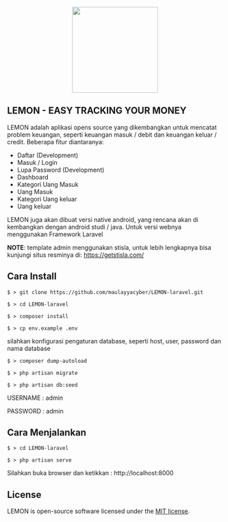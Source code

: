 <p align="center"><img src="https://static.vecteezy.com/system/resources/previews/014/526/871/original/lemon-cartoon-character-free-vector.jpg" width="200"></p>

## LEMON - EASY TRACKING YOUR MONEY

LEMON adalah aplikasi opens source yang dikembangkan untuk mencatat problem keuangan, seperti keuangan masuk / debit dan keuangan keluar / credit. Beberapa fitur diantaranya:

- Daftar (Development)
- Masuk / Login
- Lupa Password (Development)
- Dashboard
- Kategori Uang Masuk
- Uang Masuk
- Kategori Uang keluar
- Uang keluar

LEMON juga akan dibuat versi native android, yang rencana akan di kembangkan dengan android studi / java.
Untuk versi webnya menggunakan Framework Laravel

**NOTE**: template admin menggunakan stisla, untuk lebih lengkapnya bisa kunjungi situs resminya di: https://getstisla.com/


## Cara Install

`$ > git clone https://github.com/maulayyacyber/LEMON-laravel.git`

`$ > cd LEMON-laravel`

`$ > composer install`

`$ > cp env.example .env`

silahkan konfigurasi pengaturan database, seperti host, user, password dan nama database

`$ > composer dump-autoload`

`$ > php artisan migrate`

`$ > php artisan db:seed`


USERNAME : admin

PASSWORD : admin

## Cara Menjalankan

`$ > cd LEMON-laravel`

`$ > php artisan serve`

Silahkan buka browser dan ketikkan : http://localhost:8000

## License

LEMON is open-source software licensed under the [MIT license](https://opensource.org/licenses/MIT).
